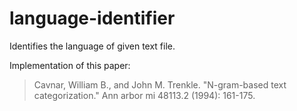 # language-identifier


Identifies the language of given text file.

Implementation of this paper: 
> Cavnar, William B., and John M. Trenkle. "N-gram-based text categorization." Ann arbor mi 48113.2 (1994): 161-175.
